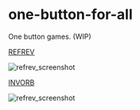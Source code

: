one-button-for-all
======================
One button games. (WIP)

[REFREV](https://abagames.github.io/one-button-for-all/refrev/index.html)

![refrev_screenshot](https://abagames.github.io/one-button-for-all/refrev/screenshot.gif)

[INVORB](https://abagames.github.io/one-button-for-all/invorb/index.html)

![refrev_screenshot](https://abagames.github.io/one-button-for-all/invorb/screenshot.gif)
